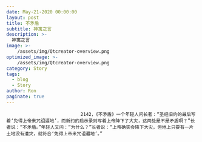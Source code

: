 ```yaml
---
date: May-21-2020 00:00:00
layout: post
title: 不矛盾
subtitle: 神寓之言
description: >-
  神寓之言
image: >-
    /assets/img/Qtcreator-overview.png
optimized_image: >-
    /assets/img/Qtcreator-overview.png
category: Story
tags:
  - blog
  - Story
author: Ron
paginate: true
---
```


							　　2142，《不矛盾》一个年轻人问长者：“圣经旧约的最后写着‘免得上帝来咒诅遍地’，而新约的启示录则写着上帝降下了大灾，这两处是不是矛盾啊？”长者说：“不矛盾。”年轻人又问：“为什么？”长者说：“上帝确实会降下大灾，但地上只要有一片土地没有遭灾，就符合‘免得上帝来咒诅遍地’。”
							
							
						